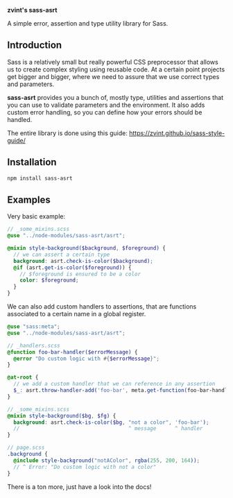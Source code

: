**zvint's sass-asrt**

A simple error, assertion and type utility library for Sass.


## Introduction
Sass is a relatively small but really powerful CSS preprocessor that 
allows us to create complex styling using reusable code. At a certain
point projects get bigger and bigger, where we need to assure that we
use correct types and parameters.

**sass-asrt** provides you a bunch of, mostly type, utilities and assertions that 
you can use to validate parameters and the environment. It also adds custom error 
handling, so you can define how your errors should be handled.

The entire library is done using this guide:
https://zvint.github.io/sass-style-guide/

## Installation
```bash
npm install sass-asrt
```

## Examples
Very basic example:
```scss
// _some_mixins.scss
@use "../node-modules/sass-asrt/asrt";

@mixin style-background($background, $foreground) {
  // we can assert a certain type
  background: asrt.check-is-color($background);
  @if (asrt.get-is-color($foreground)) {
    // $foreground is ensured to be a color
    color: $foreground; 
  }
}
```

We can also add custom handlers to assertions, that are functions
associated to a certain name in a global register.
```scss
@use "sass:meta";
@use "../node-modules/sass-asrt/asrt";

// _handlers.scss
@function foo-bar-handler($errorMessage) {
  @error "Do custom logic with #{$errorMessage}";
}

@at-root {
  // we add a custom handler that we can reference in any assertion
  $_: asrt.throw-handler-add('foo-bar', meta.get-function(foo-bar-handler));
}

// _some_mixins.scss
@mixin style-background($bg, $fg) {
  background: asrt.check-is-color($bg, "not a color", 'foo-bar');
  //                                   ^ message      ^ handler
}

// page.scss
.background {
  @include style-background("notAColor", rgba(255, 200, 164));
  // ^ Error: "Do custom logic with not a color"
}
```

There is a ton more, just have a look into the docs!